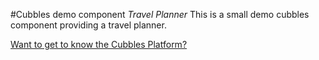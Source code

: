 #Cubbles demo component _Travel Planner_
This is a small demo cubbles component providing a travel planner.

[Want to get to know the Cubbles Platform?](https://cubbles.github.io)
